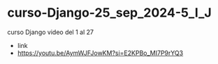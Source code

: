 # curso-Django-25_sep_2024-5_I_J
curso Django video del 1 al 27
- link
- https://youtu.be/AymWJFJowKM?si=E2KPBo_MI7P9rYQ3
